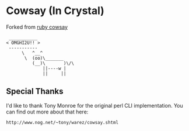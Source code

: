# Cowsay (In Crystal)

Forked from [ruby cowsay](https://github.com/PatrickTulskie/ruby_cowsay)

	 ___________ 
	< OMGHI2U!! >
	 ----------- 
	      \   ^__^
	       \  (oo)\_______
	          (__)\       )\/\
	              ||----w |
	              ||     ||

## Special Thanks

I'd like to thank Tony Monroe for the original perl CLI implementation.  You can find out more about that here:

	http://www.nog.net/~tony/warez/cowsay.shtml
